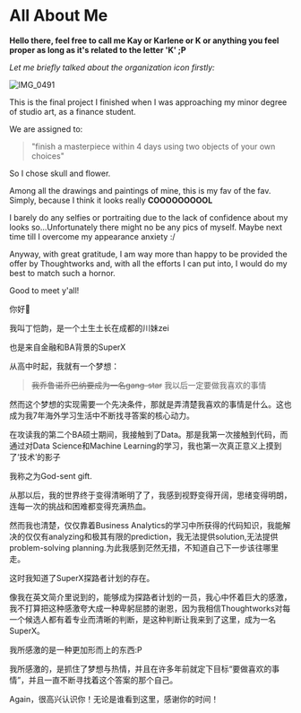 # All About Me

**Hello there, feel free to call me Kay or Karlene or K or anything you feel proper as long as it's related to the letter 'K' ;P**

_Let me briefly talked about the organization icon firstly:_


![IMG_0491](https://user-images.githubusercontent.com/81475996/155293574-8561548c-4edf-448a-8f5c-285f25532918.jpg)


This is the final project I finished when I was approaching my minor degree of studio art, as a finance student.

We are assigned to:
> "finish a masterpiece within 4 days using two objects of your own choices"

So I chose skull and flower. 

Among all the drawings and paintings of mine, this is my fav of the fav. Simply, because I think it looks really **COOOOOOOOOL**

I barely do any selfies or portraiting due to the lack of confidence about my looks so...Unfortunately there might no be any pics of myself. Maybe next time till I overcome my appearance anxiety :/

Anyway, with great gratitude, I am way more than happy to be provided the offer by Thoughtworks and, with all the efforts I can put into, I would do my best to match such a hornor.

Good to meet y'all!

你好👋

我叫丁恺韵，是一个土生土长在成都的川妹zei

也是来自金融和BA背景的SuperX

从高中时起，我就有一个梦想：

>~~我乔鲁诺乔巴纳要成为一名gang-star~~
>我以后一定要做我喜欢的事情

然而这个梦想的实现需要一个先决条件，那就是弄清楚我喜欢的事情是什么。这也成为我7年海外学习生活中不断找寻答案的核心动力。

在攻读我的第二个BA硕士期间，我接触到了Data。那是我第一次接触到代码，而通过对Data Science和Machine Learning的学习，我也第一次真正意义上摸到了‘技术’的影子

我称之为God-sent gift.

从那以后，我的世界终于变得清晰明了了，我感到视野变得开阔，思绪变得明朗，连每一次的挑战和困难都变得充满热血。

然而我也清楚，仅仅靠着Business Analytics的学习中所获得的代码知识，我能解决的仅仅有analyzing和极其有限的prediction，我无法提供solution,无法提供problem-solving planning.为此我感到茫然无措，不知道自己下一步该往哪里走。

这时我知道了SuperX探路者计划的存在。

像我在英文简介里说到的，能够成为探路者计划的一员，我心中怀着巨大的感激，我不打算把这种感激夸大成一种卑躬屈膝的谢恩，因为我相信Thoughtworks对每一个候选人都有着专业而清晰的判断，是这种判断让我来到了这里，成为一名SuperX。

我所感激的是一种更加形而上的东西:P

我所感激的，是抓住了梦想与热情，并且在许多年前就定下目标“要做喜欢的事情”，并且一直不断寻找着这个答案的那个自己。

Again，很高兴认识你！无论是谁看到这里，感谢你的时间！

